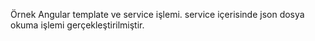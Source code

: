 Örnek Angular template ve service işlemi. 
  service içerisinde json dosya okuma işlemi gerçekleştirilmiştir.
